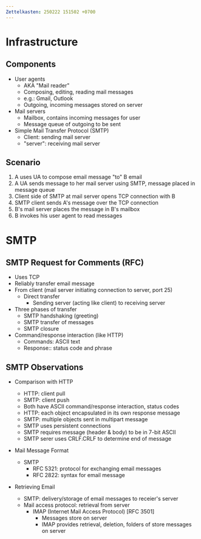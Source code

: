 ```yaml
---
Zettelkasten: 250222 151502 +0700
---
```

# Infrastructure
## Components
* User agents
	* AKA "Mail reader"
	* Composing, editing, reading mail messages
	* e.g.: Gmail, Outlook
	* Outgoing, incoming messages stored on server
* Mail servers
	* Mailbox, contains incoming messages for user
	* Message queue of outgoing to be sent
* Simple Mail Transfer Protocol (SMTP)
	* Client: sending mail server
	* "server": receiving mail server

## Scenario
1. A uses UA to compose email message "to" B email
2. A UA sends message to her mail server using SMTP, message placed in message queue
3. Client side of SMTP at mail server opens TCP connection with B
4. SMTP client sends A's message over the TCP connection
5. B's mail server places the message in B's mailbox
6. B invokes his user agent to read messages

# SMTP
## SMTP Request for Comments (RFC)
* Uses TCP
* Reliably transfer email message
* From client (mail server initiating connection to server, port 25)
	* Direct transfer
		* Sending server (acting like client) to receiving server
* Three phases of transfer
	* SMTP handshaking (greeting)
	* SMTP transfer of messages
	* SMTP closure
* Command/response interaction (like HTTP)
	* Commands: ASCII text
	* Response:: status code and phrase

## SMTP Observations
* Comparison with HTTP
	* HTTP: client pull
	* SMTP: client push
	* Both have ASCII command/response interaction, status codes
	* HTTP: each object encapsulated in its own response message
	* SMTP: multiple objects sent in multipart message
	* SMTP uses persistent connections
	* SMTP requires message (header & body) to be in 7-bit ASCII
	* SMTP serer uses CRLF.CRLF to determine end of message

* Mail Message Format
	* SMTP
		* RFC 5321: protocol for exchanging email messages
		* RFC 2822: syntax for email message

* Retrieving Email
	* SMTP: delivery/storage of email messages to receier's server
	* Mail access protocol: retrieval from server
		* IMAP (Internet Mail Access Protocol) [RFC 3501]
			* Messages store on server
			* IMAP provides retrieval, deletion, folders of store messages on server